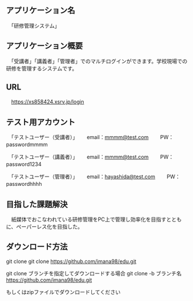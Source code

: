 ## アプリケーション名
　「研修管理システム」

## アプリケーション概要
　「受講者」「講義者」「管理者」でのマルチログインができます。学校現場での研修を管理するシステムです。

## URL
　https://xs858424.xsrv.jp/login

## テスト用アカウント
　「テストユーザー（受講者）」　　
    email：mmmm@test.com　　
    PW：passwordmmmm　　

　「テストユーザー（講義者）」　　
    email：mmmm@test.com　　
    PW：password1234　　

　「テストユーザー（管理者）」　　
    email：hayashida@test.com　　
    PW：passwordhhhh　　

## 目指した課題解決
　紙媒体でおこなわれている研修管理をPC上で管理し効率化を目指すとともに、ペーパーレス化を目指した。

## ダウンロード方法

git clone
git clone https://github.com/imana98/edu.git

git clone ブランチを指定してダウンロードする場合
git clone -b ブランチ名 https://github.com/imana98/edu.git

もしくはzipファイルでダウンロードしてください

